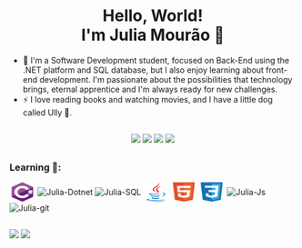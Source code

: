 <h1 align="center">Hello, World! <br> I'm Julia Mourão 🐝</h1>

- 🌱 I'm a Software Development student, focused on Back-End using the .NET platform and SQL database, but I also enjoy learning about front-end development. I'm passionate about the possibilities that technology brings, eternal apprentice and I'm always ready for new challenges.
- ⚡ I love reading books and watching movies, and I have a little dog called Ully 🐶.

##

<div align="center">
<img height="150em" src="https://github-profile-summary-cards.vercel.app/api/cards/profile-details?username=JuliaCMS&theme=tokyonight"/> 
<img height="150em" src="https://github-readme-stats.vercel.app/api?username=JuliaCMS&show_icons=true&theme=tokyonight&include_all_commits=true&count_private=false&hide_border=true"/> 
<img height="150em" src="https://github-readme-stats.vercel.app/api/top-langs/?username=JuliaCMS&layout=compact&langs_count=7&theme=tokyonight&hide_border=true"/> <img height="150em" src="https://github-readme-streak-stats.herokuapp.com/?user=JuliaCMS&theme=tokyonight&hide_border=true"/>
</div>

##

<div>
  <h3>Learning 🌱: </h3>
  <img align="center" alt="Julia-C#" height="35" width="45" src="https://raw.githubusercontent.com/devicons/devicon/master/icons/csharp/csharp-original.svg">
  <img align="center" alt="Julia-Dotnet" height="35" width="45" src="https://cdn.iconscout.com/icon/free/png-512/microsoft-dotnet-1175177.png?f=avif&w=256">
  <img align="center" alt="Julia-SQL" height="35" width="45" src="https://cdn-icons-png.flaticon.com/512/5815/5815478.png">
  <img align="center" alt="Julia-Java" height="35" width="45" src="https://raw.githubusercontent.com/devicons/devicon/master/icons/java/java-original.svg">
  <img align="center" alt="Julia-HTML" height="35" width="45" src="https://raw.githubusercontent.com/devicons/devicon/master/icons/html5/html5-original.svg">
  <img align="center" alt="Julia-CSS" height="35" width="45" src="https://raw.githubusercontent.com/devicons/devicon/master/icons/css3/css3-original.svg">
  <img align="center" alt="Julia-Js" height="35" width="45" src="https://cdn.jsdelivr.net/gh/devicons/devicon/icons/javascript/javascript-original.svg">
  <img align="center" alt="Julia-git" height="35" width="45" src="https://cdn.jsdelivr.net/gh/devicons/devicon/icons/git/git-original.svg"> 
</div>
  
##
 
<div>
<!--CONTATOS -->
  <a href="https://www.linkedin.com/in/julia-mourão" target="_blank"><img src="https://img.shields.io/badge/-LinkedIn-%230077B5?style=for-the-badge&logo=linkedin&logoColor=white" target="_blank"></a> 
  <a href="https://t.me/JuliaCMS"><img src="https://img.shields.io/badge/Telegram-2CA5E0?style=for-the-badge&logo=telegram&logoColor=white"></a>
  <!-- <a href="LINK PARA O CURRICULO" target="_blank"><img src="https://img.shields.io/badge/Currículo-blueviolet?style=for-the-badge"></a> -->
</div>
